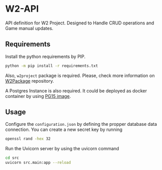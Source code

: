 # W2-API

API definition for W2 Project. Designed to Handle CRUD operations and Game manual updates.

## Requirements

Install the python requirements by PIP.

```bash
python -m pip install -r requirements.txt
```

Also, `w2project` package is required. Please, check more information on [W2Package](https://github.com/W2Avalanche/W2Package) repository.

A Postgres Instance is also required. It could be deployed as docker container by using [PG15 image](https://hub.docker.com/_/postgres).

## Usage

Configure the `configuration.json` by defining the propper database data connection. You can create a new secret key by running

```bash
openssl rand -hex 32
```

Run the Uvicorn server by using the uvicorn command

```bash
cd src
uvicorn src.main:app --reload
```
